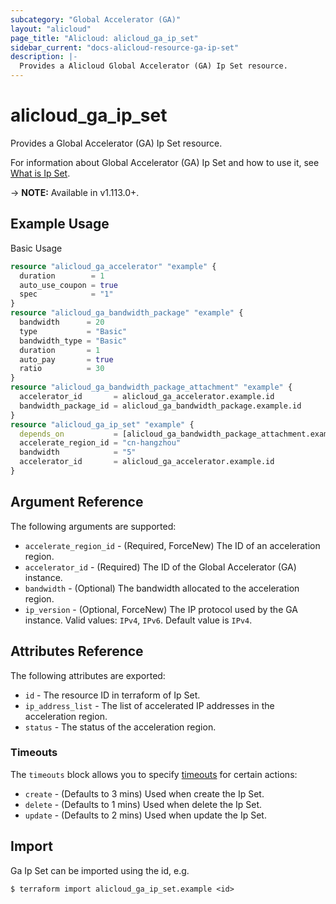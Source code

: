 ```yaml
---
subcategory: "Global Accelerator (GA)"
layout: "alicloud"
page_title: "Alicloud: alicloud_ga_ip_set"
sidebar_current: "docs-alicloud-resource-ga-ip-set"
description: |-
  Provides a Alicloud Global Accelerator (GA) Ip Set resource.
---
```


# alicloud\_ga\_ip\_set

Provides a Global Accelerator (GA) Ip Set resource.

For information about Global Accelerator (GA) Ip Set and how to use it, see [What is Ip Set](https://www.alibabacloud.com/help/en/doc-detail/153246.htm).

-> **NOTE:** Available in v1.113.0+.

## Example Usage

Basic Usage

```terraform
resource "alicloud_ga_accelerator" "example" {
  duration        = 1
  auto_use_coupon = true
  spec            = "1"
}
resource "alicloud_ga_bandwidth_package" "example" {
  bandwidth      = 20
  type           = "Basic"
  bandwidth_type = "Basic"
  duration       = 1
  auto_pay       = true
  ratio          = 30
}
resource "alicloud_ga_bandwidth_package_attachment" "example" {
  accelerator_id       = alicloud_ga_accelerator.example.id
  bandwidth_package_id = alicloud_ga_bandwidth_package.example.id
}
resource "alicloud_ga_ip_set" "example" {
  depends_on           = [alicloud_ga_bandwidth_package_attachment.example]
  accelerate_region_id = "cn-hangzhou"
  bandwidth            = "5"
  accelerator_id       = alicloud_ga_accelerator.example.id
}

```

## Argument Reference

The following arguments are supported:

* `accelerate_region_id` - (Required, ForceNew)  The ID of an acceleration region.
* `accelerator_id` - (Required) The ID of the Global Accelerator (GA) instance.
* `bandwidth` - (Optional) The bandwidth allocated to the acceleration region.
* `ip_version` - (Optional, ForceNew) The IP protocol used by the GA instance. Valid values: `IPv4`, `IPv6`. Default value is `IPv4`.

## Attributes Reference

The following attributes are exported:

* `id` - The resource ID in terraform of Ip Set.
* `ip_address_list` - The list of accelerated IP addresses in the acceleration region.
* `status` -  The status of the acceleration region.

### Timeouts

The `timeouts` block allows you to specify [timeouts](https://www.terraform.io/docs/configuration-0-11/resources.html#timeouts) for certain actions:

* `create` - (Defaults to 3 mins) Used when create the Ip Set.
* `delete` - (Defaults to 1 mins) Used when delete the Ip Set.
* `update` - (Defaults to 2 mins) Used when update the Ip Set.

## Import

Ga Ip Set can be imported using the id, e.g.

```
$ terraform import alicloud_ga_ip_set.example <id>
```